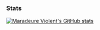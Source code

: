 ### Stats
[![Maradeure Violent's GitHub stats](https://github-readme-stats.vercel.app/api?username=maradeure&theme=transparent)](https://github.com/anuraghazra/github-readme-stats)
